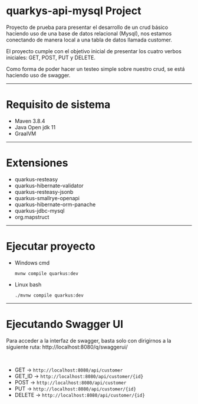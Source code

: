 # quarkys-api-mysql Project

Proyecto de prueba para presentar el desarrollo de un crud básico haciendo uso de una base de datos relacional (Mysql), nos estamos conectando de manera local a una tabla de datos llamada customer. 

El proyecto cumple con el objetivo inicial de presentar los cuatro verbos iniciales: GET, POST, PUT y DELETE.

Como forma de poder hacer un testeo simple sobre nuestro crud, se está haciendo uso de swagger.
<br>

---
# Requisito de sistema
- Maven 3.8.4
- Java Open jdk 11
- GraalVM

---
# Extensiones

- quarkus-resteasy
- quarkus-hibernate-validator
- quarkus-resteasy-jsonb
- quarkus-smallrye-openapi
- quarkus-hibernate-orm-panache
- quarkus-jdbc-mysql
- org.mapstruct

---
# Ejecutar proyecto

- Windows cmd

    `mvnw compile quarkus:dev`

- Linux bash

    `./mvnw compile quarkus:dev`

---
# Ejecutando Swagger UI

Para acceder a la interfaz de swagger, basta solo con dirigirnos a la siguiente ruta: http://localhost:8080/q/swaggerui/

<br>

- GET -> `http://localhost:8080/api/customer`
- GET_ID -> `http://localhost:8080/api/customer/{id}`
- POST -> `http://localhost:8080/api/customer`
- PUT -> `http://localhost:8080/api/customer/{id}`
- DELETE -> `http://localhost:8080/api/customer/{id}`
